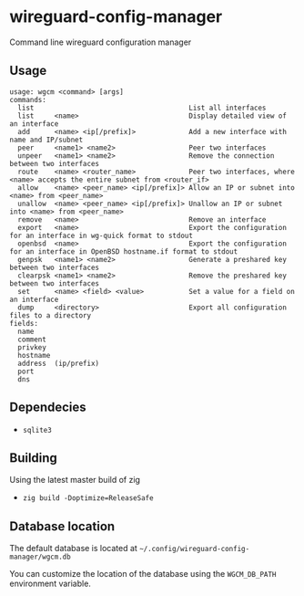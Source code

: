 # wireguard-config-manager
Command line wireguard configuration manager

## Usage
```
usage: wgcm <command> [args]
commands:
  list                                      List all interfaces
  list     <name>                           Display detailed view of an interface
  add      <name> <ip[/prefix]>             Add a new interface with name and IP/subnet
  peer     <name1> <name2>                  Peer two interfaces
  unpeer   <name1> <name2>                  Remove the connection between two interfaces
  route    <name> <router_name>             Peer two interfaces, where <name> accepts the entire subnet from <router_if>
  allow    <name> <peer_name> <ip[/prefix]> Allow an IP or subnet into <name> from <peer_name>
  unallow  <name> <peer_name> <ip[/prefix]> Unallow an IP or subnet into <name> from <peer_name>
  remove   <name>                           Remove an interface
  export   <name>                           Export the configuration for an interface in wg-quick format to stdout
  openbsd  <name>                           Export the configuration for an interface in OpenBSD hostname.if format to stdout
  genpsk   <name1> <name2>                  Generate a preshared key between two interfaces
  clearpsk <name1> <name2>                  Remove the preshared key between two interfaces
  set      <name> <field> <value>           Set a value for a field on an interface
  dump     <directory>                      Export all configuration files to a directory
fields:
  name
  comment
  privkey
  hostname
  address  (ip/prefix)
  port
  dns
```

## Dependecies
- `sqlite3`

## Building

Using the latest master build of zig
- `zig build -Doptimize=ReleaseSafe`

## Database location

The default database is located at `~/.config/wireguard-config-manager/wgcm.db`

You can customize the location of the database using the `WGCM_DB_PATH` environment variable.
